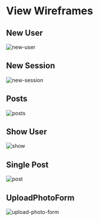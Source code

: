 # View Wireframes

## New User
![new-user]

## New Session
![new-session]

## Posts
![posts]

## Show User
![show]

## Single Post
![post]

## UploadPhotoForm
![upload-photo-form]

[new-user]: ./wireframes/new_user.png
[new-session]: ./wireframes/new_session.png
[posts]: ./wireframes/root_posts.png
[post]: ./wireframes/single_post.png
[upload-photo-form]: ./wireframes/upload_photo_form.png
[show]: ./wireframes/show_user.png
